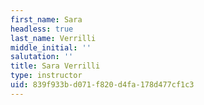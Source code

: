 ```yaml
---
first_name: Sara
headless: true
last_name: Verrilli
middle_initial: ''
salutation: ''
title: Sara Verrilli
type: instructor
uid: 839f933b-d071-f820-d4fa-178d477cf1c3
---
```

